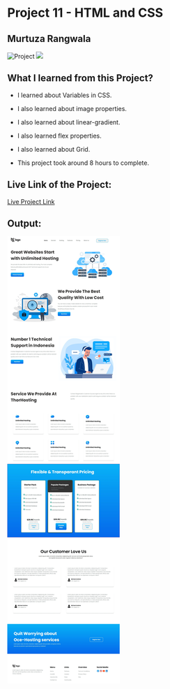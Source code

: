 # Project 11 - HTML and CSS

## Murtuza Rangwala

![Project](https://img.shields.io/badge/Project-11-brightgreen)
![](https://img.shields.io/badge/HTML-CSS-yellowgreen)

## What I learned from this Project?

- I learned about Variables in CSS.

- I also learned about image properties.

- I also learned about linear-gradient.

- I also learned flex properties.

- I also learned about Grid.

- This project took around 8 hours to complete.

## Live Link of the Project:

[Live Project Link]()

## Output:

![Wireless Headphone](./11.png)
